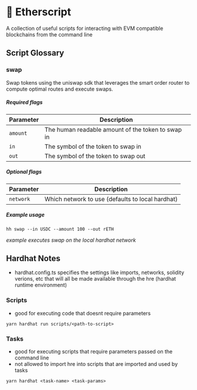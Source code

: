 # 📜 Etherscript

A collection of useful scripts for interacting with EVM compatible blockchains from the command line

## Script Glossary

### swap

Swap tokens using the uniswap sdk that leverages the smart order router to compute optimal routes and execute swaps.

##### Required flags

| Parameter | Description                                       |
| --------- | ------------------------------------------------- |
| `amount`  | The human readable amount of the token to swap in |
| `in`      | The symbol of the token to swap in                |
| `out`     | The symbol of the token to swap out               |

##### Optional flags

| Parameter | Description                                      |
| --------- | ------------------------------------------------ |
| `network` | Which network to use (defaults to local hardhat) |

##### Example usage

```
hh swap --in USDC --amount 100 --out rETH
```

_example executes swap on the local hardhat network_

## Hardhat Notes

- hardhat.config.ts specifies the settings like imports, networks, solidity verions, etc that will all be made available through the hre (hardhat runtime environment)

### Scripts

- good for executing code that doesnt require parameters

```
yarn hardhat run scripts/<path-to-script>
```

### Tasks

- good for executing scripts that require parameters passed on the command line
- not allowed to import hre into scripts that are imported and used by tasks

```
yarn hardhat <task-name> <task-params>
```
